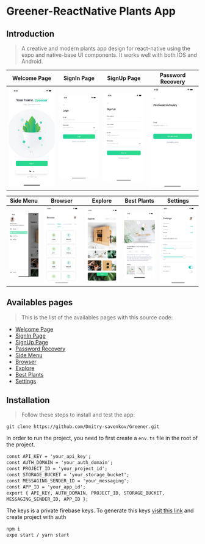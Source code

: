 # Greener-ReactNative Plants App

## Introduction

> A creative and modern plants app design for react-native using the expo and native-base UI components.
It works well with both IOS and Android.


Welcome Page            |  SignIn Page           |  SignUp Page |  Password Recovery
:-------------------------:|:-------------------------:|:-------------------------:|:-------------------------:
![](assets/img1.png)  |  ![](assets/img2.png)   |   ![](assets/img3.png) |   ![](assets/img4.png)

Side Menu          |  Browser         |  Explore    |  Best Plants       |  Settings
:-------------------------:|:-------------------------:|:-------------------------:|:-------------------------: |:-------------------------:
![](assets/img6.png)  |  ![](assets/img5.png)   |   ![](assets/img7.png) |   ![](assets/img8.png) |   ![](assets/img9.png)

## Availables pages

> This is the list of the availables pages with this source code:

* [Welcome Page](./src/screens/HomeScreen.tsx)
* [SignIn Page](./src/screens/LoginScreen.tsx)
* [SignUp Page](./src/screens/SignUpScreen.tsx)
* [Password Recovery](./src/screens/ForgotPasswordScreen.tsx)
* [Side Menu](./src/navigation/CustomDrawer.tsx)
* [Browser](./src/screens/BrowseScreen.tsx)
* [Explore](./src/screens/ExploreScreen.tsx)
* [Best Plants](./src/screens/BestPlantsScreen.tsx)
* [Settings](./src/screens/SettingsScreen.tsx)


## Installation

> Follow these steps to install and test the app:

```
git clone https://github.com/Dmitry-savenkov/Greener.git
```

In order to run the project, you need to first create a `env.ts` file in the root of the project.

```
const API_KEY = 'your_api_key';
const AUTH_DOMAIN = 'your_auth_domain';
const PROJECT_ID = 'your_project_id';
const STORAGE_BUCKET = 'your_storage_bucket';
const MESSAGING_SENDER_ID = 'your_messaging';
const APP_ID = 'your_app_id';
export { API_KEY, AUTH_DOMAIN, PROJECT_ID, STORAGE_BUCKET, MESSAGING_SENDER_ID, APP_ID };

```

The keys is a private firebase keys. To generate this keys [visit this link](https://console.firebase.google.com) and create project with auth

```
npm i
expo start / yarn start
```
